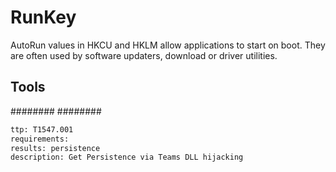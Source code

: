 # RunKey
AutoRun values in HKCU and HKLM allow applications to start on boot. They are often used by software updaters, download or driver utilities.


## Tools
########
########


```meta
ttp: T1547.001
requirements: 
results: persistence
description: Get Persistence via Teams DLL hijacking
```